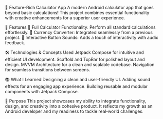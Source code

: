 📱 Feature-Rich Calculator App
A modern Android calculator app that goes beyond basic calculations! This project combines essential functionality with creative enhancements for a superior user experience.

🌟 Features
🔢 Full Calculator Functionality: Perform all standard calculations effortlessly.
💱 Currency Converter: Integrated seamlessly from a previous project.
🎵 Interactive Button Sounds: Adds a touch of interactivity with audio feedback.

🛠️ Technologies & Concepts Used
Jetpack Compose for intuitive and efficient UI development.
Scaffold and TopBar for polished layout and design.
MVVM Architecture for a clean and scalable codebase.
Navigation for seamless transitions between screens.

📚 What I Learned
Designing a clean and user-friendly UI.
Adding sound effects for an engaging app experience.
Building reusable and modular components with Jetpack Compose.

🎯 Purpose
This project showcases my ability to integrate functionality, design, and creativity into a cohesive product. It reflects my growth as an Android developer and my readiness to tackle real-world challenges.
